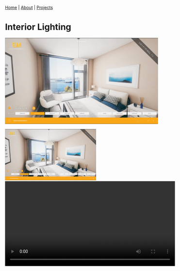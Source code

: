 [Home](index.md) | [About](About.md) | [Projects](Projects.md) 

# Interior Lighting

![Alt text yeah](Interiors/Interior1.png)

<img src="Interiors/Interior1.png" alt="Alt text" width="300" />

<video controls width="560" style="display: block; margin: 0 auto;">
  <source src="Tech/EdgeMapping.mp4" type="video/mp4">
</video>
